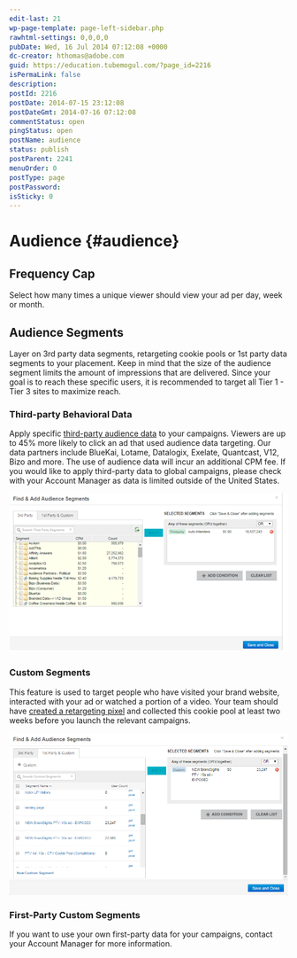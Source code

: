 ```yaml
---
edit-last: 21
wp-page-template: page-left-sidebar.php
rawhtml-settings: 0,0,0,0
pubDate: Wed, 16 Jul 2014 07:12:08 +0000
dc-creator: hthomas@adobe.com
guid: https://education.tubemogul.com/?page_id=2216
isPermaLink: false
description: 
postId: 2216
postDate: 2014-07-15 23:12:08
postDateGmt: 2014-07-16 07:12:08
commentStatus: open
pingStatus: open
postName: audience
status: publish
postParent: 2241
menuOrder: 0
postType: page
postPassword: 
isSticky: 0
---
```


# Audience {#audience}

## Frequency Cap
  
Select how many times a unique viewer should view your ad per day, week or month.   

## Audience Segments
  
Layer on 3rd party data segments, retargeting cookie pools or 1st party data segments to your placement.  Keep in mind that the size of the audience segment limits the amount of impressions that are delivered. Since your goal is to reach these specific users, it is recommended to target all Tier 1 - Tier 3 sites to maximize reach.

### Third-party Behavioral Data

Apply specific [third-party audience data](../../../../user-guide/planning/targeting/behavioral.md) to your campaigns. Viewers are up to 45% more likely to click an ad that used audience data targeting.  Our data partners include BlueKai, Lotame, Datalogix, Exelate, Quantcast, V12, Bizo and more. The use of audience data will incur an additional CPM fee. If you would like to apply third-party data to global campaigns, please check with your Account Manager as data is limited outside of the United States.

[ ![](assets/picture11.png)](assets/picture11.png)

### Custom Segments

This feature is used to target people who have visited your brand website, interacted with your ad or watched a portion of a video. Your team should have [created a retargeting pixel](../../../../user-guide/planning/targeting/retargeting/retargeting-pixel-setup.md) and collected this cookie pool at least two weeks before you launch the relevant campaigns.

[ ![](assets/audience2.png)](assets/audience2.png)

### First-Party Custom Segments

If you want to use your own first-party data for your campaigns, contact your Account Manager for more information.
